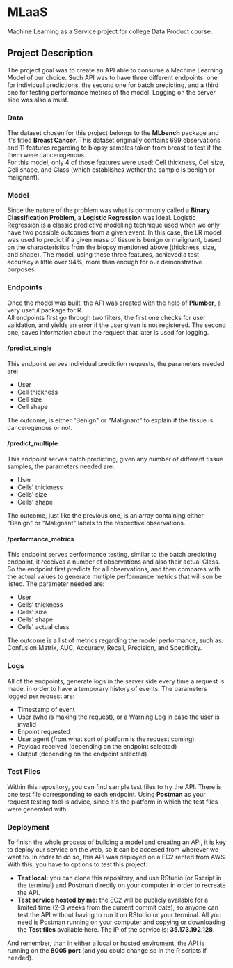 # MLaaS
Machine Learning as a Service project for college Data Product course.

## Project Description

The project goal was to create an API able to consume a Machine Learning Model of our choice. Such API was to have three different endpoints: one for individual predictions, the second one for batch predicting, and a third one for testing performance metrics of the model. Logging on the server side was also a must. 

### Data

The dataset chosen for this project belongs to the **MLbench** package and it's titled **Breast Cancer**. This dataset originally contains 699 observations and 11 features regarding to biopsy samples taken from breast to test if the them were cancerogenous.  
For this model, only 4 of those features were used: Cell thickness, Cell size, Cell shape, and Class (which establishes wether the sample is benign or malignant).

### Model

Since the nature of the problem was what is commonly called a **Binary Classification Problem**, a **Logistic Regression** was ideal. Logistic Regression is a classic predictive modelling technique used when we only have two possible outcomes from a given event. In this case, the LR model was used to predict if a given mass of tissue is benign or malignant, based on the characteristics from the biopsy mentioned above (thickness, size, and shape). The model, using these three features, achieved a test accuracy a little over 94%, more than enough for our demonstrative purposes.

### Endpoints

Once the model was built, the API was created with the help of **Plumber**, a very useful package for R.  
All endpoints first go through two filters, the first one checks for user validation, and yields an error if the user given is not registered. The second one, saves information about the request that later is used for logging.

#### /predict_single

This endpoint serves individual prediction requests, the parameters needed are:
* User
* Cell thickness
* Cell size
* Cell shape

The outcome, is either "Benign" or "Malignant" to explain if the tissue is cancerogenous or not.

#### /predict_multiple

This endpoint serves batch predicting, given any number of different tissue samples, the parameters needed are:
* User
* Cells' thickness
* Cells' size
* Cells' shape

The outcome, just like the previous one, is an array containing either "Benign" or "Malignant" labels to the respective observations.

#### /performance_metrics

This endpoint serves performance testing, similar to the batch predicting endpoint, it receives a number of observations and also their actual Class. So the endpoint first predicts for all observations, and then compares with the actual values to generate multiple performance metrics that will son be listed. The parameter needed are:
* User
* Cells' thickness
* Cells' size
* Cells' shape
* Cells' actual class

The outcome is a list of metrics regarding the model performance, such as: Confusion Matrix, AUC, Accuracy, Recall, Precision, and Specificity. 

### Logs 

All of the endpoints, generate logs in the server side every time a request is made, in order to have a temporary history of events. The parameters logged per request are:
* Timestamp of event
* User (who is making the request), or a Warning Log in case the user is invalid
* Enpoint requested
* User agent (from what sort of platform is the request coming)
* Payload received (depending on the endpoint selected)
* Output (depending on the endpoint selected)

### Test Files

Within this repository, you can find sample test files to try the API. There is one test file corresponding to each endpoint. Using **Postman** as your request testing tool is advice, since it's the platform in which the test files were generated with.

### Deployment

To finish the whole process of building a model and creating an API, it is key to deploy our service on the web, so it can be accesed from wherever we want to. In roder to do so, this API was deployed on a EC2 rented from AWS. 
With this, you have to options to test this project: 
* **Test local:** you can clone this repository, and use RStudio (or Rscript in the terminal) and Postman directly on your computer in order to recreate the API. 
* **Test service hosted by me:** the EC2 will be publicly available for a limited time (2-3 weeks from the current commit date), so anyone can test the API without having to run it on RStudio or your terminal. All you need is Postman running on your computer and copying or downloading the **Test files** available here. The IP of the service is: **35.173.192.128**.

And remember, than in either a local or hosted enviroment, the API is running on the **8005 port** (and you could change so in the R scripts if needed).

